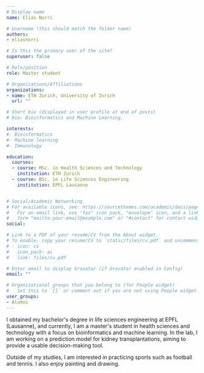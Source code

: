 ```yaml
---
# Display name
name: Elias Norri

# Username (this should match the folder name)
authors:
- eliasnorri

# Is this the primary user of the site?
superuser: false

# Role/position
role: Master student

# Organizations/Affiliations
organizations:
- name: ETH Zurich, University of Zurich
  url: ""

# Short bio (displayed in user profile at end of posts)
# bio: Bioinformatics and Machine Learning.

interests:
#- Bioinformatics
#- Machine learning
#- Immunology

education:
  courses:
  - course: MSc. in Health Sciences and Technology
    institution: ETH Zurich
  - course: BSc. in Life Sciences Engineering
    institution: EPFL Lausanne


# Social/Academic Networking
# For available icons, see: https://sourcethemes.com/academic/docs/page-builder/#icons
#   For an email link, use "fas" icon pack, "envelope" icon, and a link in the
#   form "mailto:your-email@example.com" or "#contact" for contact widget.
social:

# Link to a PDF of your resume/CV from the About widget.
# To enable, copy your resume/CV to `static/files/cv.pdf` and uncomment the lines below.
# - icon: cv
#   icon_pack: ai
#   link: files/cv.pdf

# Enter email to display Gravatar (if Gravatar enabled in Config)
email: ""

# Organizational groups that you belong to (for People widget)
#   Set this to `[]` or comment out if you are not using People widget.
user_groups:
- Alumni
---
```


I obtained my bachelor's degree in life sciences engineering at EPFL (Lausanne), and currently, I am a master's student in health sciences and technology with a focus on bioinformatics and machine learning. In the lab, I am working on a prediction model for kidney transplantations, aiming to provide a usable decision-making tool.

Outside of my studies, I am interested in practicing sports such as football and tennis. I also enjoy painting and drawing.